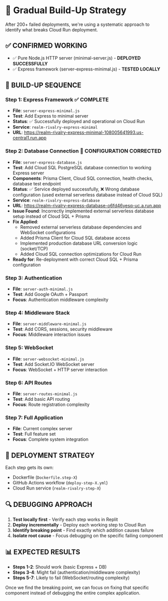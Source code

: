 # 🔄 Gradual Build-Up Strategy

After 200+ failed deployments, we're using a systematic approach to identify what breaks Cloud Run deployment.

## ✅ **CONFIRMED WORKING**
- ✅ Pure Node.js HTTP server (minimal-server.js) - **DEPLOYED SUCCESSFULLY**
- ✅ Express framework (server-express-minimal.js) - **TESTED LOCALLY**

## 🎯 **BUILD-UP SEQUENCE**

### **Step 1: Express Framework** ✅ COMPLETE
- **File**: `server-express-minimal.js`
- **Test**: Add Express to minimal server
- **Status**: ✅ Successfully deployed and operational on Cloud Run
- **Service**: `realm-rivalry-express-minimal`
- **URL**: https://realm-rivalry-express-minimal-108005641993.us-central1.run.app

### **Step 2: Database Connection** 🔧 CONFIGURATION CORRECTED
- **File**: `server-express-database.js` 
- **Test**: Add Cloud SQL PostgreSQL database connection to working Express server
- **Components**: Prisma Client, Cloud SQL connection, health checks, database test endpoint
- **Status**: ✅ Service deployed successfully, ❌ Wrong database configuration (used external serverless database instead of Cloud SQL)
- **Service**: `realm-rivalry-express-database`
- **URL**: https://realm-rivalry-express-database-o6fd46yesq-uc.a.run.app
- **Issue Found**: Incorrectly implemented external serverless database setup instead of Cloud SQL + Prisma
- **Fix Applied**: 
  - Removed external serverless database dependencies and WebSocket configurations
  - Added Prisma Client for Cloud SQL database access
  - Implemented production database URL conversion logic (socket/TCP)
  - Added Cloud SQL connection optimizations for Cloud Run
- **Ready for**: Re-deployment with correct Cloud SQL + Prisma configuration

### **Step 3: Authentication**
- **File**: `server-auth-minimal.js`
- **Test**: Add Google OAuth + Passport
- **Focus**: Authentication middleware complexity

### **Step 4: Middleware Stack**
- **File**: `server-middleware-minimal.js`
- **Test**: Add CORS, sessions, security middleware
- **Focus**: Middleware interaction issues

### **Step 5: WebSocket**
- **File**: `server-websocket-minimal.js`
- **Test**: Add Socket.IO WebSocket server
- **Focus**: WebSocket + HTTP server interaction

### **Step 6: API Routes**
- **File**: `server-routes-minimal.js`
- **Test**: Add basic API routing
- **Focus**: Route registration complexity

### **Step 7: Full Application**
- **File**: Current complex server
- **Test**: Full feature set
- **Focus**: Complete system integration

## 🎯 **DEPLOYMENT STRATEGY**

Each step gets its own:
- Dockerfile (`Dockerfile.step-X`)
- GitHub Actions workflow (`deploy-step-X.yml`)
- Cloud Run service (`realm-rivalry-step-X`)

## 🔍 **DEBUGGING APPROACH**

1. **Test locally first** - Verify each step works in Replit
2. **Deploy incrementally** - Deploy each working step to Cloud Run
3. **Identify breaking point** - Find exactly which addition causes failure
4. **Isolate root cause** - Focus debugging on the specific failing component

## 📊 **EXPECTED RESULTS**

- **Steps 1-2**: Should work (basic Express + DB)
- **Steps 3-4**: Might fail (authentication/middleware complexity)
- **Steps 5-7**: Likely to fail (WebSocket/routing complexity)

Once we find the breaking point, we can focus on fixing that specific component instead of debugging the entire complex application.